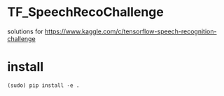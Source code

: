 # TF_SpeechRecoChallenge
solutions for https://www.kaggle.com/c/tensorflow-speech-recognition-challenge 

# install
`(sudo) pip install -e .`
